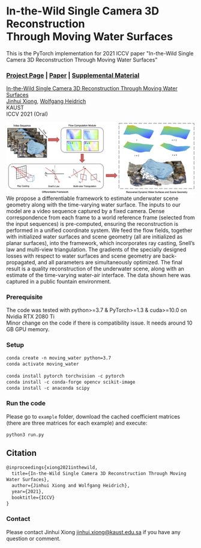 # In-the-Wild Single Camera 3D Reconstruction <br> Through Moving Water Surfaces
This is the PyTorch implementation for 2021 ICCV paper "In-the-Wild Single Camera 3D Reconstruction Through Moving Water Surfaces"
### [Project Page](https://vccimaging.org/Publications/Xiong2021MovingWater/) | [Paper](https://vccimaging.org/Publications/Xiong2021MovingWater/Xiong2021MovingWater.pdf) | [Supplemental Material](https://vccimaging.org/Publications/Xiong2021MovingWater/Xiong2021MovingWater-supp.pdf)

[In-the-Wild Single Camera 3D Reconstruction Through Moving Water Surfaces](https://vccimaging.org/Publications/Xiong2021MovingWater/Xiong2021MovingWater.pdf)  
 [Jinhui Xiong](https://jhxiong.github.io/),
 [Wolfgang Heidrich](https://vccimaging.org/People/heidriw/bio)<br>
 KAUST<br>
ICCV 2021 (Oral)

<img src='img/teaser.jpeg'>
We propose a differentiable framework to estimate underwater scene geometry along with the time-varying water surface. The inputs to our model are a video sequence captured by a fixed camera. Dense correspondence from each frame to a world reference frame (selected from the input sequences) is pre-computed, ensuring the reconstruction is performed in a unified coordinate system. We feed the flow fields, together with initialized water surfaces and scene geometry (all are initialized as planar surfaces), into the framework, which incorporates ray casting, Snell’s law and multi-view triangulation. The gradients of the specially designed losses with respect to water surfaces and scene geometry are back-propagated, and all parameters are simultaneously optimized. The final result is a quality reconstruction of the underwater scene, along with an estimate of the time-varying water-air interface. The data shown here was captured in a public fountain environment.

### Prerequisite
The code was tested with python>=3.7 & PyTorch>=1.3 & cuda>=10.0 on Nvidia RTX 2080 Ti<br>
Minor change on the code if there is compatibility issue. It needs around 10 GB GPU memory.

### Setup
```
conda create -n moving_water python=3.7
conda activate moving_water

conda install pytorch torchvision -c pytorch
conda install -c conda-forge opencv scikit-image
conda install -c anaconda scipy
```

### Run the code
Please go to `example` folder, download the cached coefficient matrices (there are three matrices for each example) and execute:
```
python3 run.py
```

## Citation
```
@inproceedings{xiong2021inthewild,
  title={In-the-Wild Single Camera 3D Reconstruction Through Moving Water Surfaces},
  author={Jinhui Xiong and Wolfgang Heidrich},
  year={2021},
  booktitle={ICCV}
}
```
### Contact
Please contact Jinhui Xiong <jinhui.xiong@kaust.edu.sa> if you have any question or comment.
